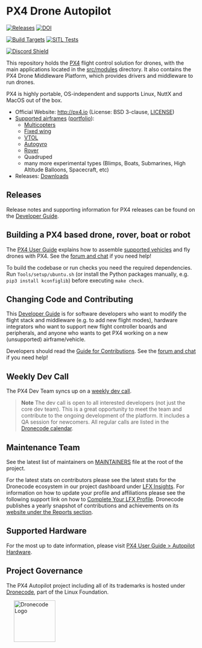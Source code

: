 # PX4 Drone Autopilot

[![Releases](https://img.shields.io/github/release/PX4/PX4-Autopilot.svg)](https://github.com/PX4/PX4-Autopilot/releases) [![DOI](https://zenodo.org/badge/22634/PX4/PX4-Autopilot.svg)](https://zenodo.org/badge/latestdoi/22634/PX4/PX4-Autopilot)

[![Build Targets](https://github.com/PX4/PX4-Autopilot/actions/workflows/build_all_targets.yml/badge.svg?branch=main)](https://github.com/PX4/PX4-Autopilot/actions/workflows/build_all_targets.yml) [![SITL Tests](https://github.com/PX4/PX4-Autopilot/workflows/SITL%20Tests/badge.svg?branch=master)](https://github.com/PX4/PX4-Autopilot/actions?query=workflow%3A%22SITL+Tests%22)

[![Discord Shield](https://discordapp.com/api/guilds/1022170275984457759/widget.png?style=shield)](https://discord.gg/dronecode)

This repository holds the [PX4](http://px4.io) flight control solution for drones, with the main applications located in the [src/modules](https://github.com/PX4/PX4-Autopilot/tree/main/src/modules) directory. It also contains the PX4 Drone Middleware Platform, which provides drivers and middleware to run drones.

PX4 is highly portable, OS-independent and supports Linux, NuttX and MacOS out of the box.

* Official Website: http://px4.io (License: BSD 3-clause, [LICENSE](https://github.com/PX4/PX4-Autopilot/blob/main/LICENSE))
* [Supported airframes](https://docs.px4.io/main/en/airframes/airframe_reference.html) ([portfolio](https://px4.io/ecosystem/commercial-systems/)):
  * [Multicopters](https://docs.px4.io/main/en/frames_multicopter/)
  * [Fixed wing](https://docs.px4.io/main/en/frames_plane/)
  * [VTOL](https://docs.px4.io/main/en/frames_vtol/)
  * [Autogyro](https://docs.px4.io/main/en/frames_autogyro/)
  * [Rover](https://docs.px4.io/main/en/frames_rover/)
  * Quadruped
  * many more experimental types (Blimps, Boats, Submarines, High Altitude Balloons, Spacecraft, etc)
* Releases: [Downloads](https://github.com/PX4/PX4-Autopilot/releases)

## Releases

Release notes and supporting information for PX4 releases can be found on the [Developer Guide](https://docs.px4.io/main/en/releases/).

## Building a PX4 based drone, rover, boat or robot

The [PX4 User Guide](https://docs.px4.io/main/en/) explains how to assemble [supported vehicles](https://docs.px4.io/main/en/airframes/airframe_reference.html) and fly drones with PX4. See the [forum and chat](https://docs.px4.io/main/en/#getting-help) if you need help!

To build the codebase or run checks you need the required dependencies. Run `Tools/setup/ubuntu.sh` (or install the Python packages manually, e.g. `pip3 install kconfiglib`) before executing `make check`.


## Changing Code and Contributing

This [Developer Guide](https://docs.px4.io/main/en/development/development.html) is for software developers who want to modify the flight stack and middleware (e.g. to add new flight modes), hardware integrators who want to support new flight controller boards and peripherals, and anyone who wants to get PX4 working on a new (unsupported) airframe/vehicle.

Developers should read the [Guide for Contributions](https://docs.px4.io/main/en/contribute/).
See the [forum and chat](https://docs.px4.io/main/en/#getting-help) if you need help!


## Weekly Dev Call

The PX4 Dev Team syncs up on a [weekly dev call](https://docs.px4.io/main/en/contribute/).

> **Note** The dev call is open to all interested developers (not just the core dev team). This is a great opportunity to meet the team and contribute to the ongoing development of the platform. It includes a QA session for newcomers. All regular calls are listed in the [Dronecode calendar](https://www.dronecode.org/calendar/).


## Maintenance Team

See the latest list of maintainers on [MAINTAINERS](MAINTAINERS.md) file at the root of the project.

For the latest stats on contributors please see the latest stats for the Dronecode ecosystem in our project dashboard under [LFX Insights](https://insights.lfx.linuxfoundation.org/foundation/dronecode). For information on how to update your profile and affiliations please see the following support link on how to [Complete Your LFX Profile](https://docs.linuxfoundation.org/lfx/my-profile/complete-your-lfx-profile). Dronecode publishes a yearly snapshot of contributions and achievements on its [website under the Reports section](https://dronecode.org).

## Supported Hardware

For the most up to date information, please visit [PX4 User Guide > Autopilot Hardware](https://docs.px4.io/main/en/flight_controller/).

## Project Governance

The PX4 Autopilot project including all of its trademarks is hosted under [Dronecode](https://www.dronecode.org/), part of the Linux Foundation.

<a href="https://www.dronecode.org/" style="padding:20px" ><img src="https://dronecode.org/wp-content/uploads/sites/24/2020/08/dronecode_logo_default-1.png" alt="Dronecode Logo" width="110px"/></a>
<div style="padding:10px">&nbsp;</div>
